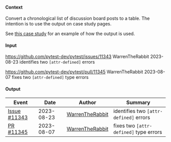 #### Context

Convert a chronological list of discussion board posts to a table. The intention is to use the output on case study pages.

See [this case study](https://github.com/WarrenTheRabbit/pytest-onboarding/blob/main/case_studies/11345/README.md) for an example of how the output is used.

#### Input

https://github.com/pytest-dev/pytest/issues/11343
WarrenTheRabbit
2023-08-23
identifies two `[attr-defined]` errors

https://github.com/pytest-dev/pytest/pull/11345
WarrenTheRabbit
2023-08-07
fixes two `[attr-defined]` type errors

#### Output

| Event                                                             | Date       | Author                                                | Summary                                |
| ----------------------------------------------------------------- | ---------- | ----------------------------------------------------- | -------------------------------------- |
| [Issue #11343](https://github.com/pytest-dev/pytest/issues/11343) | 2023-08-23 | [WarrenTheRabbit](https://github.com/WarrenTheRabbit) | identifies two `[attr-defined]` errors |
| [PR #11345](https://github.com/pytest-dev/pytest/pull/11345)      | 2023-08-07 | [WarrenTheRabbit](https://github.com/WarrenTheRabbit) | fixes two `[attr-defined]` type errors |
